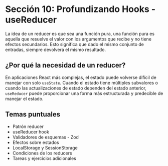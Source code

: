 # Sección 10: Profundizando Hooks - useReducer

La idea de un reducer es que sea una función pura, una función pura es aquella que resuelve el valor con los argumentos que recibe y no tiene efectos secundarios. Esto significa que dado el mismo conjunto de entradas, siempre devolverá el mismo resultado.

## ¿Por qué la necesidad de un reducer?

En aplicaciones React más complejas, el estado puede volverse difícil de manejar con solo `useState`. Cuando el estado tiene múltiples subvalores o cuando las actualizaciones de estado dependen del estado anterior, `useReducer` puede proporcionar una forma más estructurada y predecible de manejar el estado.

## Temas puntuales

- Patrón reducer
- useReducer hook
- Validadores de esquemas - Zod
- Efectos sobre estados
- LocalStorage y SessionStorage
- Condiciones de los reducers
- Tareas y ejercicios adicionales